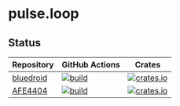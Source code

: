 # pulse.loop

## Status
| Repository | GitHub Actions | Crates |
|------------|----------------|--------|
|[bluedroid](https://github.com/pulse-loop/bluedroid)|[![build](https://github.com/pulse-loop/bluedroid/actions/workflows/build.yml/badge.svg)](https://github.com/pulse-loop/bluedroid/actions/workflows/build.yml)|[![crates.io](https://img.shields.io/crates/v/bluedroid)](https://crates.io/crates/bluedroid)|
|[AFE4404](https://github.com/pulse-loop/AFE4404)|[![build](https://github.com/pulse-loop/AFE4404/actions/workflows/build.yml/badge.svg)](https://github.com/pulse-loop/AFE4404/actions/workflows/build.yml)|[![crates.io](https://img.shields.io/crates/v/afe4404)](https://crates.io/crates/afe4404)|
